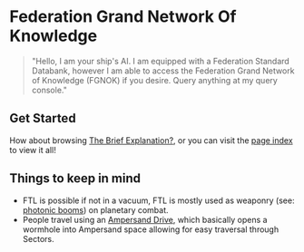 # Federation Grand Network Of Knowledge

> "Hello, I am your ship's AI. I am equipped with a Federation Standard Databank, however I am able to access the Federation Grand Network of Knowledge (FGNOK) if you desire. Query anything at my query console."

## Get Started

How about browsing [The Brief Explanation?](brief_explanation.md), or you can visit the [page index](page_index.md) to view it all!

## Things to keep in mind

- FTL is possible if not in a vacuum, FTL is mostly used as weaponry (see: [photonic booms](technology/photon_booms.md)) on planetary combat.
- People travel using an [Ampersand Drive](technology/ampersand_drives.md), which basically opens a wormhole into Ampersand space allowing for easy traversal through Sectors.
